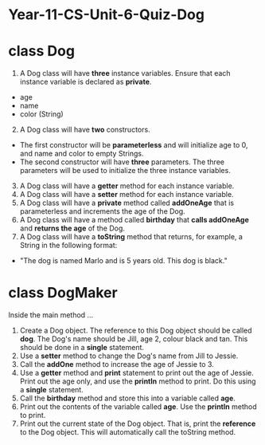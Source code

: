 # Year-11-CS-Unit-6-Quiz-Dog

# class Dog

1. A Dog class will have <b>three</b> instance variables. Ensure that each instance variable is declared as <b>private</b>.  
* age
* name
* color (String)
2. A Dog class will have <b>two</b> constructors. 
* The first constructor will be <b>parameterless</b> and will initialize age to 0, and name and color to empty Strings. 
* The second constructor will have <b>three</b> parameters. The three parameters will be used to initialize the three instance variables. 
3. A Dog class will have a <b>getter</b> method for each instance variable.
4. A Dog class will have a <b>setter</b> method for each instance variable.
5. A Dog class will have a <b>private</b> method called <b>addOneAge</b> that is parameterless and increments the age of the Dog.
6. A Dog class will have a method called <b>birthday</b> that <b>calls addOneAge</b> and <b>returns the age</b> of the Dog.
7. A Dog class will have a <b>toString</b> method that returns, for example, a String in the following format:
* "The dog is named Marlo and is 5 years old. This dog is black."

# class DogMaker

Inside the main method ...

1. Create a Dog object. The reference to this Dog object should be called <b>dog</b>. The Dog's name should be Jill, age 2, colour black and tan. This should be done in a <b>single</b> statement.
2. Use a <b>setter</b> method to change the Dog's name from Jill to Jessie.
3. Call the <b>addOne</b> method to increase the age of Jessie to 3.
4. Use a <b>getter</b> method and <b>print</b> statement to print out the age of Jessie. Print out the age only, and use the <b>println</b> method to print. Do this using a <b>single</b> statement.
5. Call the <b>birthday</b> method and store this into a variable called <b>age</b>.
6. Print out the contents of the variable called <b>age</b>. Use the <b>println</b> method to print.
7. Print out the current state of the Dog object. That is, print the <b>reference</b> to the Dog object. This will automatically call the toString method. 
